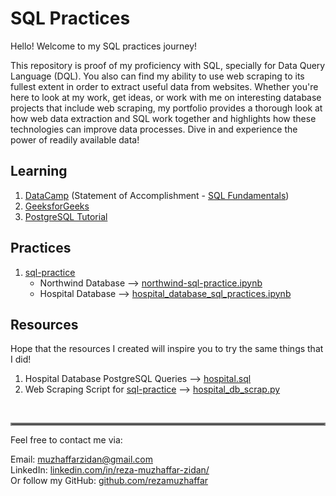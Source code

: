 # SQL Practices

Hello! Welcome to my SQL practices journey!

This repository is proof of my proficiency with SQL, specially for Data Query Language (DQL). You also can find my ability to use web scraping to its fullest extent in order to extract useful data from websites. Whether you're here to look at my work, get ideas, or work with me on interesting database projects that include web scraping, my portfolio provides a thorough look at how web data extraction and SQL work together and highlights how these technologies can improve data processes. Dive in and experience the power of readily available data!

## Learning
1. [DataCamp](https://www.datacamp.com/) (Statement of Accomplishment - [SQL Fundamentals](https://www.datacamp.com/statement-of-accomplishment/track/2f5712cbe98cabf1748e9a9473655278cb7fe0d8))
2. [GeeksforGeeks](https://www.geeksforgeeks.org/sql-tutorial/?ref=gcse)
3. [PostgreSQL Tutorial](https://www.postgresqltutorial.com/)

## Practices
1. [sql-practice](https://www.sql-practice.com/)
    - Northwind Database --> [northwind-sql-practice.ipynb](https://github.com/rezamuzhaffar/data-analytics-portfolio/blob/main/SQL/northwind-sql-practice.ipynb)
    - Hospital Database --> [hospital_database_sql_practices.ipynb](https://github.com/rezamuzhaffar/data-analytics-portfolio/blob/main/SQL/hospital-sql-practice/hospital_database_sql_practices.ipynb)

## Resources
Hope that the resources I created will inspire you to try the same things that I did!

1. Hospital Database PostgreSQL Queries --> [hospital.sql](https://github.com/rezamuzhaffar/data-analytics-portfolio/blob/main/SQL/hospital-sql-practice/hospital.sql)
2. Web Scraping Script for [sql-practice](https://www.sql-practice.com/) --> [hospital_db_scrap.py](https://github.com/rezamuzhaffar/data-analytics-portfolio/blob/main/SQL/hospital_db_scrap.py)

<br />
<hr style="border:2px solid gray">
Feel free to contact me via:

Email: muzhaffarzidan@gmail.com <br />
LinkedIn: [linkedin.com/in/reza-muzhaffar-zidan/](https://www.linkedin.com/in/reza-muzhaffar-zidan/) <br />
Or follow my GitHub: [github.com/rezamuzhaffar](https://github.com/rezamuzhaffar)